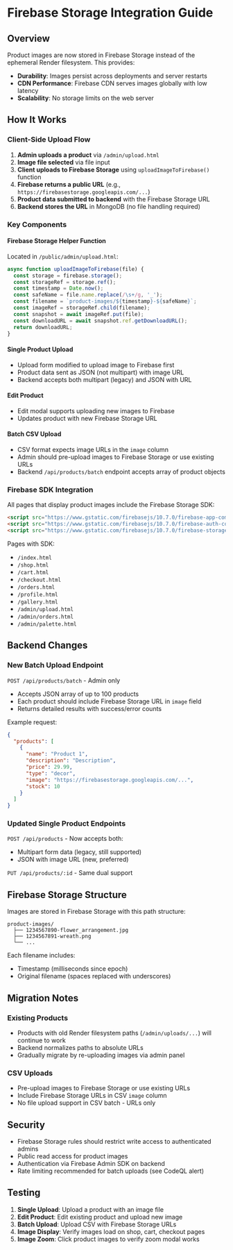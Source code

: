 # Firebase Storage Integration Guide

## Overview

Product images are now stored in Firebase Storage instead of the ephemeral Render filesystem. This provides:
- **Durability**: Images persist across deployments and server restarts
- **CDN Performance**: Firebase CDN serves images globally with low latency
- **Scalability**: No storage limits on the web server

## How It Works

### Client-Side Upload Flow

1. **Admin uploads a product** via `/admin/upload.html`
2. **Image file selected** via file input
3. **Client uploads to Firebase Storage** using `uploadImageToFirebase()` function
4. **Firebase returns a public URL** (e.g., `https://firebasestorage.googleapis.com/...`)
5. **Product data submitted to backend** with the Firebase Storage URL
6. **Backend stores the URL** in MongoDB (no file handling required)

### Key Components

#### Firebase Storage Helper Function
Located in `/public/admin/upload.html`:

```javascript
async function uploadImageToFirebase(file) {
  const storage = firebase.storage();
  const storageRef = storage.ref();
  const timestamp = Date.now();
  const safeName = file.name.replace(/\s+/g, '_');
  const filename = `product-images/${timestamp}-${safeName}`;
  const imageRef = storageRef.child(filename);
  const snapshot = await imageRef.put(file);
  const downloadURL = await snapshot.ref.getDownloadURL();
  return downloadURL;
}
```

#### Single Product Upload
- Upload form modified to upload image to Firebase first
- Product data sent as JSON (not multipart) with image URL
- Backend accepts both multipart (legacy) and JSON with URL

#### Edit Product
- Edit modal supports uploading new images to Firebase
- Updates product with new Firebase Storage URL

#### Batch CSV Upload
- CSV format expects image URLs in the `image` column
- Admin should pre-upload images to Firebase Storage or use existing URLs
- Backend `/api/products/batch` endpoint accepts array of product objects

### Firebase SDK Integration

All pages that display product images include the Firebase Storage SDK:

```html
<script src="https://www.gstatic.com/firebasejs/10.7.0/firebase-app-compat.js"></script>
<script src="https://www.gstatic.com/firebasejs/10.7.0/firebase-auth-compat.js"></script>
<script src="https://www.gstatic.com/firebasejs/10.7.0/firebase-storage-compat.js"></script>
```

Pages with SDK:
- `/index.html`
- `/shop.html`
- `/cart.html`
- `/checkout.html`
- `/orders.html`
- `/profile.html`
- `/gallery.html`
- `/admin/upload.html`
- `/admin/orders.html`
- `/admin/palette.html`

## Backend Changes

### New Batch Upload Endpoint

`POST /api/products/batch` - Admin only
- Accepts JSON array of up to 100 products
- Each product should include Firebase Storage URL in `image` field
- Returns detailed results with success/error counts

Example request:
```json
{
  "products": [
    {
      "name": "Product 1",
      "description": "Description",
      "price": 29.99,
      "type": "decor",
      "image": "https://firebasestorage.googleapis.com/...",
      "stock": 10
    }
  ]
}
```

### Updated Single Product Endpoints

`POST /api/products` - Now accepts both:
- Multipart form data (legacy, still supported)
- JSON with image URL (new, preferred)

`PUT /api/products/:id` - Same dual support

## Firebase Storage Structure

Images are stored in Firebase Storage with this path structure:
```
product-images/
  ├── 1234567890-flower_arrangement.jpg
  ├── 1234567891-wreath.png
  └── ...
```

Each filename includes:
- Timestamp (milliseconds since epoch)
- Original filename (spaces replaced with underscores)

## Migration Notes

### Existing Products
- Products with old Render filesystem paths (`/admin/uploads/...`) will continue to work
- Backend normalizes paths to absolute URLs
- Gradually migrate by re-uploading images via admin panel

### CSV Uploads
- Pre-upload images to Firebase Storage or use existing URLs
- Include Firebase Storage URLs in CSV `image` column
- No file upload support in CSV batch - URLs only

## Security

- Firebase Storage rules should restrict write access to authenticated admins
- Public read access for product images
- Authentication via Firebase Admin SDK on backend
- Rate limiting recommended for batch uploads (see CodeQL alert)

## Testing

1. **Single Upload**: Upload a product with an image file
2. **Edit Product**: Edit existing product and upload new image
3. **Batch Upload**: Upload CSV with Firebase Storage URLs
4. **Image Display**: Verify images load on shop, cart, checkout pages
5. **Image Zoom**: Click product images to verify zoom modal works
